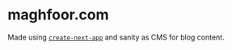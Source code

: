 # maghfoor.com

Made using [`create-next-app`](https://github.com/vercel/next.js/tree/canary/packages/create-next-app) and sanity as CMS for blog content.
